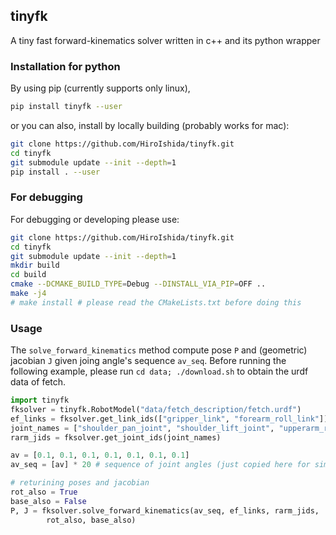 ## tinyfk
A tiny fast forward-kinematics solver written in c++ and its python wrapper

### Installation for python
By using pip (currently supports only linux),
```bash
pip install tinyfk --user
```
or you can also, install by locally building (probably works for mac):
```bash
git clone https://github.com/HiroIshida/tinyfk.git
cd tinyfk
git submodule update --init --depth=1
pip install . --user 
```

### For debugging
For debugging or developing please use: 
```bash
git clone https://github.com/HiroIshida/tinyfk.git
cd tinyfk
git submodule update --init --depth=1
mkdir build
cd build
cmake --DCMAKE_BUILD_TYPE=Debug --DINSTALL_VIA_PIP=OFF ..
make -j4
# make install # please read the CMakeLists.txt before doing this
```

### Usage 
The `solve_forward_kinematics` method compute pose `P` and (geometric) jacobian `J` given joing angle's sequence `av_seq`. Before running the following example, please run `cd data; ./download.sh` to obtain the urdf data of fetch.
```python
import tinyfk
fksolver = tinyfk.RobotModel("data/fetch_description/fetch.urdf")
ef_links = fksolver.get_link_ids(["gripper_link", "forearm_roll_link"])
joint_names = ["shoulder_pan_joint", "shoulder_lift_joint", "upperarm_roll_joint", "elbow_flex_joint", "forearm_roll_joint", "wrist_flex_joint", "wrist_roll_joint"]
rarm_jids = fksolver.get_joint_ids(joint_names)

av = [0.1, 0.1, 0.1, 0.1, 0.1, 0.1, 0.1] 
av_seq = [av] * 20 # sequence of joint angles (just copied here for simplicity)

# returining poses and jacobian 
rot_also = True
base_also = False
P, J = fksolver.solve_forward_kinematics(av_seq, ef_links, rarm_jids, 
        rot_also, base_also)
```


